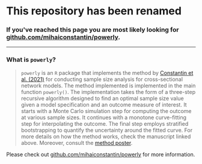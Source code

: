 # This repository has been renamed

### If you've reached this page you are most likely looking for [github.com/mihaiconstantin/powerly](https://github.com/mihaiconstantin/powerly).

---

### What is `powerly`?

>`powerly` is an `R` package that implements the method by [Constantin et al.
(2021)](https://psyarxiv.com/j5v7u) for conducting sample size analysis for
cross-sectional network models. The method implemented is implemented in the
main function `powerly()`. The implementation takes the form of a three-step
recursive algorithm designed to find an optimal sample size value given a model
specification and an outcome measure of interest. It starts with a Monte Carlo
simulation step for computing the outcome at various sample sizes. It continues
with a monotone curve-fitting step for interpolating the outcome. The final step
employs stratified bootstrapping to quantify the uncertainty around the fitted
curve. For more details on how the method works, check the manuscript linked
above. Moreover, consult the [method
poster](https://github.com/mihaiconstantin/powerly#poster).

Please check out [github.com/mihaiconstantin/powerly](https://github.com/mihaiconstantin/powerly) for more information.
